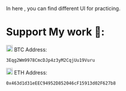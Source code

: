 In here , you can find different UI for practicing.
   
    
    


# Support My work 🦄:

 <img src= "https://github.com/kelvin147789/Flutter_UI_Reality/blob/master/images/bitcoin.png" width="18">  BTC Address:
 
    3Eqg2Wm9978CmcDJp4z3yM2CqjUu19Vuru
    
 <img src= "https://github.com/kelvin147789/Flutter_UI_Reality/blob/master/images/ethereum.png" width="18">  ETH Address:
 
    0x463d1d31eEEC94952D852046cF15913d02F627b8

    












